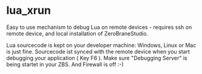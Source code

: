lua_xrun
========

Easy to use mechanism to debug Lua on remote devices - requires ssh on remote device, and local installation of ZeroBraneStudio.

Lua sourcecode is kept on your developer machine: Windows, Linux or Mac is just fine.
Sourcecode ist synced with the remote device  when you start debugging your application ( Key F6 ).
Make sure "Debugging Server" is being startet in your ZBS. And Firewall is off :-)


